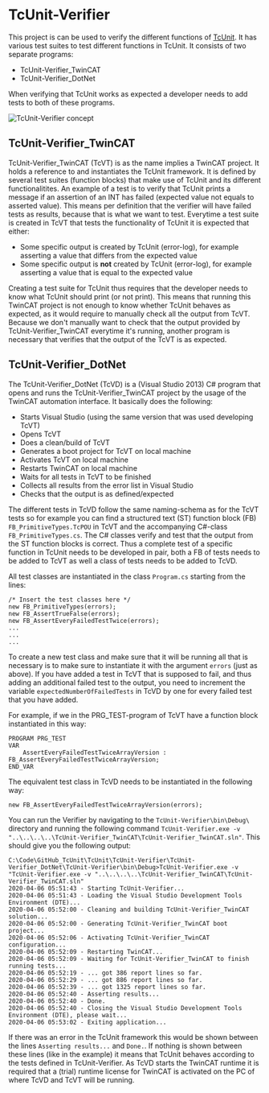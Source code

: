 # TcUnit-Verifier
This project is can be used to verify the different functions of
[TcUnit](https://www.github.com/tcunit/TcUnit). It has various test suites to
test different functions in TcUnit. It consists of two separate programs:
- TcUnit-Verifier_TwinCAT
- TcUnit-Verifier_DotNet

When verifying that TcUnit works as expected a developer needs to add tests to
both of these programs.

![TcUnit-Verifier concept](https://github.com/tcunit/TcUnit/blob/master/TcUnit-Verifier/img/TcUnit-Verifier_Concept_1280.png)

## TcUnit-Verifier_TwinCAT
TcUnit-Verifier_TwinCAT (TcVT) is as the name implies a TwinCAT project.
It holds a reference to and instantiates the TcUnit framework. It is defined by
several test suites (function blocks) that make use of TcUnit and its different
functionalitites. An example of a test is to verify that TcUnit prints a message
if an assertion of an INT has failed (expected value not equals to
asserted value). This means per definition that the verifier will have failed
tests as results, because that is what we want to test. Everytime a test suite
is created in TcVT that tests the functionality of TcUnit it is expected
that either:
- Some specific output is created by TcUnit (error-log), for example asserting a
  value that differs from the expected value
- Some specific output is **not** created by TcUnit (error-log), for example
  asserting a value that is equal to the expected value

Creating a test suite for TcUnit thus requires that the developer needs to know
what TcUnit should print (or not print). This means that running this TwinCAT
project is not enough to know whether TcUnit behaves as expected, as it would
require to manually check all the output from TcVT. Because we don't manually
want to check that the output provided by TcUnit-Verifier_TwinCAT everytime it's
running, another program is necessary that verifies that the output of the TcVT
is as expected.

## TcUnit-Verifier_DotNet
The TcUnit-Verifier_DotNet (TcVD) is a (Visual Studio 2013) C# program that opens
and runs the TcUnit-Verifier_TwinCAT project by the usage of the TwinCAT automation
interface. It basically does the following:
- Starts Visual Studio (using the same version that was used developing TcVT)
- Opens TcVT
- Does a clean/build of TcVT
- Generates a boot project for TcVT on local machine
- Activates TcVT on local machine
- Restarts TwinCAT on local machine
- Waits for all tests in TcVT to be finished
- Collects all results from the error list in Visual Studio
- Checks that the output is as defined/expected

The different tests in TcVD follow the same naming-schema as for the TcVT tests
so for example you can find a structured text (ST) function block (FB)
`FB_PrimitiveTypes.TcPOU` in TcVT and the accompanying C#-class
`FB_PrimitiveTypes.cs`. The C# classes verify and test that the output from the
ST function blocks is correct. Thus a complete test of a specific function in
TcUnit needs to be developed in pair, both a FB of tests needs to be added to
TcVT as well a class of tests needs to be added to TcVD.

All test classes are instantiated in the class `Program.cs` starting from the
lines:
```
/* Insert the test classes here */
new FB_PrimitiveTypes(errors);
new FB_AssertTrueFalse(errors);
new FB_AssertEveryFailedTestTwice(errors);
...
...
...
```

To create a new test class and make sure that it will be running all that is
necessary is to make sure to instantiate it with the argument `errors`
(just as above). If you have added a test in TcVT that is supposed to fail, and
thus adding an additional failed test to the output, you need to increment the
variable `expectedNumberOfFailedTests` in TcVD by one for every failed test
that you have added. 

For example, if we in the PRG_TEST-program of TcVT have a function block
instantiated in this way:
```
PROGRAM PRG_TEST
VAR
    AssertEveryFailedTestTwiceArrayVersion : FB_AssertEveryFailedTestTwiceArrayVersion;
END_VAR
```
The equivalent test class in TcVD needs to be instantiated in the following way:
```
new FB_AssertEveryFailedTestTwiceArrayVersion(errors);
```

You can run the Verifier by navigating to the `TcUnit-Verifier\bin\Debug\` directory and running the following command `TcUnit-Verifier.exe -v "..\..\..\..\TcUnit-Verifier_TwinCAT\TcUnit-Verifier_TwinCAT.sln"`. This should give you the following output:

```
C:\Code\GitHub_TcUnit\TcUnit\TcUnit-Verifier\TcUnit-Verifier_DotNet\TcUnit-Verifier\bin\Debug>TcUnit-Verifier.exe -v "TcUnit-Verifier.exe -v "..\..\..\..\TcUnit-Verifier_TwinCAT\TcUnit-Verifier_TwinCAT.sln"
2020-04-06 05:51:43 - Starting TcUnit-Verifier...
2020-04-06 05:51:43 - Loading the Visual Studio Development Tools Environment (DTE)...
2020-04-06 05:52:00 - Cleaning and building TcUnit-Verifier_TwinCAT solution...
2020-04-06 05:52:00 - Generating TcUnit-Verifier_TwinCAT boot project...
2020-04-06 05:52:06 - Activating TcUnit-Verifier_TwinCAT configuration...
2020-04-06 05:52:09 - Restarting TwinCAT...
2020-04-06 05:52:09 - Waiting for TcUnit-Verifier_TwinCAT to finish running tests...
2020-04-06 05:52:19 - ... got 386 report lines so far.
2020-04-06 05:52:29 - ... got 886 report lines so far.
2020-04-06 05:52:39 - ... got 1325 report lines so far.
2020-04-06 05:52:40 - Asserting results...
2020-04-06 05:52:40 - Done.
2020-04-06 05:52:40 - Closing the Visual Studio Development Tools Environment (DTE), please wait...
2020-04-06 05:53:02 - Exiting application...
```
If there was an error in the TcUnit framework this would be shown between the
lines `Asserting results...` and `Done.`. If nothing is shown between these
lines (like in the example) it means that TcUnit behaves according to the tests
defined in TcUnit-Verifier. As TcVD starts the TwinCAT runtime it is required 
that a (trial) runtime license for TwinCAT is activated on the PC of where TcVD
and TcVT will be running.

